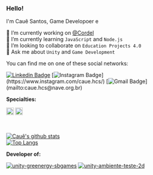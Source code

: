 ### Hello! 

I'm Cauê Santos, Game Developoer e 

🔭 I’m currently working on [@Cordel](https://github.com/Cordel-Labs)<br>🌱 I’m currently learning `JavaScript` and `Node.js`<br>👯 I’m looking to collaborate on `Education Projects 4.0`<br>💬 Ask me about `Unity` and `Game Development`

You can find me on one of these social networks:

[![Linkedin Badge](https://img.shields.io/badge/-LinkedIn-blue?style=flat-square&logo=Linkedin&logoColor=white&link=https://www.linkedin.com/in/chcs)](https://www.linkedin.com/in/chcs)
[![Instagram Badge](https://img.shields.io/badge/-Instagram-rgba(255,35,110,1)?style=flat-square&logo=Instagram&logoColor=white&link=https://www.instagram.com/caue.hcs/)](https://www.instagram.com/caue.hcs/)
[![Gmail Badge](https://img.shields.io/badge/-Gmail-rgba(253,96,64,1)?style=flat-square&logo=Gmail&logoColor=white&link=mailto:caue.hcs@nave.org.br)](mailto:caue.hcs@nave.org.br)


**Specialties:**  

<code><img height="20" src="https://listimg.pinclipart.com/picdir/s/215-2150367_unity-3d-vector-icon-logo-free-vector-silhouette.png"></code>
<code><img height="20" src="https://upload.wikimedia.org/wikipedia/commons/7/7a/C_Sharp_logo.svg"></code>

<br/>

[![Cauê's github stats](https://github-readme-stats.vercel.app/api?username=Cauehcs&count_private=true&show_icons=true&include_all_commits=true)](https://github.com/Cauehcs)
<br/>
[![Top Langs](https://github-readme-stats.vercel.app/api/top-langs/?username=Cauehcs&hide=shaderlab,hlsl&layout=compact)](https://github.com/Cauehcs)

**Developer of:**

[![unity-greenergy-sbgames](https://github-readme-stats.vercel.app/api/pin/?username=Cauehcs&repo=unity-greenergy-sbgames)](https://github.com/Cauehcs/unity-greenergy-sbgames)
[![unity-ambiente-teste-2d](https://github-readme-stats.vercel.app/api/pin/?username=Cauehcs&repo=unity-ambiente-teste-2d)](https://github.com/Cauehcs/unity-ambiente-teste-2d)
